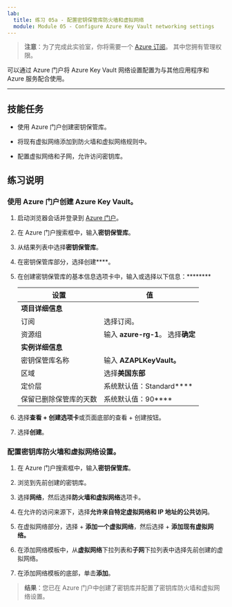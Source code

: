 ```yaml
---
lab:
  title: 练习 05a - 配置密钥保管库防火墙和虚拟网络
  module: Module 05 - Configure Azure Key Vault networking settings
---
```



>**注意**：为了完成此实验室，你将需要一个 [Azure 订阅](https://azure.microsoft.com/en-us/free/?azure-portal=true)。 其中您拥有管理权限。 


可以通过 Azure 门户将 Azure Key Vault 网络设置配置为与其他应用程序和 Azure 服务配合使用。 

---

## 技能任务

- 使用 Azure 门户创建密钥保管库。

- 将现有虚拟网络添加到防火墙和虚拟网络规则中。

- 配置虚拟网络和子网，允许访问密钥库。

## 练习说明 

### 使用 Azure 门户创建 Azure Key Vault。

1. 启动浏览器会话并登录到 [Azure 门户](https://portal.azure.com/)。
   
2. 在 Azure 门户搜索框中，输入**密钥保管库**。

3. 从结果列表中选择**密钥保管库**。

4. 在密钥保管库部分，选择创建****。

5. 在创建密钥保管库的基本信息选项卡中，输入或选择以下信息：********
   
   |设置|值|
   |---|---|
   |**项目详细信息**|
   |订阅|选择订阅。|
   |资源组|输入 **azure-rg-1**。 选择**确定**|
   |**实例详细信息**|
   |密钥保管库名称|输入 **AZAPLKeyVault。**|
   |区域|选择**美国东部**|
   |定价层|系统默认值：Standard****|
   |保留已删除保管库的天数|系统默认值：90****|

7. 选择**查看 + 创建选项卡**或页面底部的查看 + 创建按钮。
  
8. 选择**创建**。

### 配置密钥库防火墙和虚拟网络设置。

1. 在 Azure 门户搜索框中，输入**密钥保管库**。

2. 浏览到先前创建的密钥库。

3. 选择**网络**，然后选择**防火墙和虚拟网络**选项卡。

4. 在允许的访问来源下，选择**允许来自特定虚拟网络和 IP 地址的公共访问**。

5. 在虚拟网络部分，选择 + **添加一个虚拟网络**，然后选择 + **添加现有虚拟网络。**

6. 在添加网络模板中，从**虚拟网络**下拉列表和**子网**下拉列表中选择先前创建的虚拟网络。

7. 在添加网络模板的底部，单击**添加**。

  > **结果**：您已在 Azure 门户中创建了密钥库并配置了密钥库防火墙和虚拟网络设置。
